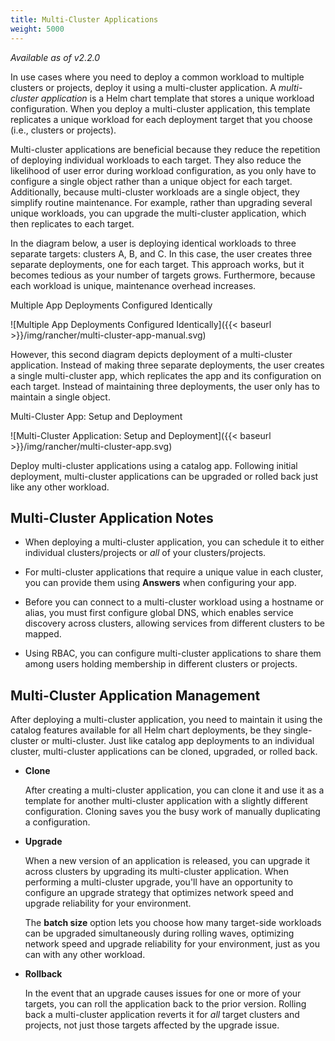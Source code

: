 ```yaml
---
title: Multi-Cluster Applications
weight: 5000
---
```

_Available as of v2.2.0_

In use cases where you need to deploy a common workload to multiple clusters or projects, deploy it using a multi-cluster application. A _multi-cluster application_ is a Helm chart template that stores a unique workload configuration. When you deploy a multi-cluster application, this template replicates a unique workload for each deployment target that you choose (i.e., clusters or projects).

Multi-cluster applications are beneficial because they reduce the repetition of deploying individual workloads to each target. They also reduce the likelihood of user error during workload configuration, as you only have to configure a single object rather than a unique object for each target. Additionally, because multi-cluster workloads are a single object, they simplify routine maintenance. For example, rather than upgrading several unique workloads, you can upgrade the multi-cluster application, which then replicates to each target.

In the diagram below, a user is deploying identical workloads to three separate targets: clusters A, B, and C. In this case, the user creates three separate deployments, one for each target. This approach works, but it becomes tedious as your number of targets grows. Furthermore, because each workload is unique, maintenance overhead increases.

<figcaption>Multiple App Deployments Configured Identically</figcaption>

![Multiple App Deployments Configured Identically]({{< baseurl >}}/img/rancher/multi-cluster-app-manual.svg)

However, this second diagram depicts deployment of a multi-cluster application. Instead of making three separate deployments, the user creates a single multi-cluster app, which replicates the app and its configuration on each target. Instead of maintaining three deployments, the user only has to maintain a single object.

<figcaption>Multi-Cluster App: Setup and Deployment</figcaption>

![Multi-Cluster Application: Setup and Deployment]({{< baseurl >}}/img/rancher/multi-cluster-app.svg)


Deploy multi-cluster applications using a catalog app. Following initial deployment, multi-cluster applications can be upgraded or rolled back just like any other workload.


## Multi-Cluster Application Notes

- When deploying a multi-cluster application, you can schedule it to either individual clusters/projects or _all_ of your clusters/projects.

- For multi-cluster applications that require a unique value in each cluster, you can provide them using **Answers** when configuring your app.

- Before you can connect to a multi-cluster workload using a hostname or alias, you must first configure global DNS, which enables service discovery across clusters, allowing services from different clusters to be mapped.

- Using RBAC, you can configure multi-cluster applications to share them among users holding membership in different clusters or projects.

## Multi-Cluster Application Management

After deploying a multi-cluster application, you need to maintain it using the catalog features available for all Helm chart deployments, be they single-cluster or multi-cluster. Just like catalog app deployments to an individual cluster, multi-cluster applications can be cloned, upgraded, or rolled back.

- **Clone**

    After creating a multi-cluster application, you can clone it and use it as a template for another multi-cluster application with a slightly different configuration. Cloning saves you the busy work of manually duplicating a configuration.

- **Upgrade**

    When a new version of an application is released, you can upgrade it across clusters by upgrading its multi-cluster application. When performing a multi-cluster upgrade, you'll have an opportunity to configure an upgrade strategy that optimizes network speed and upgrade reliability for your environment.

    The **batch size** option lets you choose how many target-side workloads can be upgraded simultaneously during rolling waves, optimizing network speed and upgrade reliability for your environment, just as you can with any other workload.

- **Rollback**

    In the event that an upgrade causes issues for one or more of your targets, you can roll the application back to the prior version. Rolling back a multi-cluster application reverts it for _all_ target clusters and projects, not just those targets affected by the upgrade issue.


<!-- TODO: Add step-by-step instructions -->